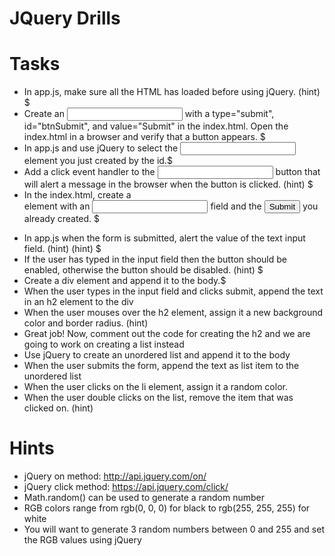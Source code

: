 # JQuery Drills

# Tasks
* In app.js, make sure all the HTML has loaded before using jQuery. (hint) $
* Create an <input> with a type="submit", id="btnSubmit", and value="Submit" in the index.html. Open the index.html in a browser and verify that a button appears. $
* In app.js and use jQuery to select the <input> element you just created by the id.$
* Add a click event handler to the <input> button that will alert a message in the browser when the button is clicked. (hint) $
* In the index.html, create a <form> element with an <input type="text"> field and the <input type="submit"> you already created. $
* In app.js when the form is submitted, alert the value of the text input field. (hint) (hint) $
* If the user has typed in the input field then the button should be enabled, otherwise the button should be disabled. (hint) $
* Create a div element and append it to the body.$
* When the user types in the input field and clicks submit, append the text in an h2 element to the div
* When the user mouses over the h2 element, assign it a new background color and border radius. (hint)
* Great job! Now, comment out the code for creating the h2 and we are going to work on creating a list instead
* Use jQuery to create an unordered list and append it to the body
* When the user submits the form, append the text as list item to the unordered list
* When the user clicks on the li element, assign it a random color.
* When the user double clicks on the list, remove the item that was clicked on. (hint)
# Hints
* jQuery on method: http://api.jquery.com/on/
* jQuery click method: https://api.jquery.com/click/
* Math.random() can be used to generate a random number
* RGB colors range from rgb(0, 0, 0) for black to rgb(255, 255, 255) for white
* You will want to generate 3 random numbers between 0 and 255 and set the RGB values using jQuery